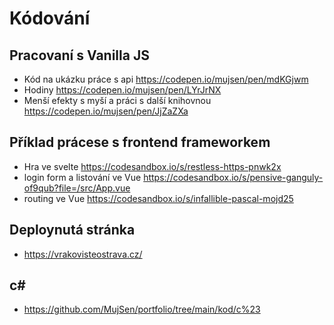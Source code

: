 # Kódování
## Pracovaní s Vanilla JS
* Kód na ukázku práce s api https://codepen.io/mujsen/pen/mdKGjwm
* Hodiny https://codepen.io/mujsen/pen/LYrJrNX
* Menší efekty s myší a práci s další knihovnou https://codepen.io/mujsen/pen/JjZaZXa
## Příklad prácese s frontend frameworkem
* Hra ve svelte https://codesandbox.io/s/restless-https-pnwk2x
* login form a listování ve Vue https://codesandbox.io/s/pensive-ganguly-of9qub?file=/src/App.vue
* routing ve Vue https://codesandbox.io/s/infallible-pascal-mojd25
## Deploynutá stránka
* https://vrakovisteostrava.cz/
## c#
* https://github.com/MujSen/portfolio/tree/main/kod/c%23
